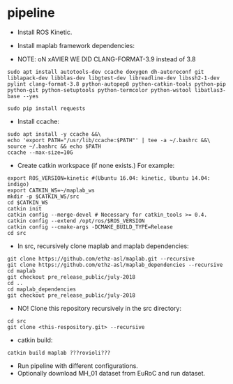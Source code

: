 # pipeline


- Install ROS Kinetic.
- Install maplab framework dependencies:

- NOTE: oN xAVIER WE DID CLANG-FORMAT-3.9 instead of 3.8
```
sudo apt install autotools-dev ccache doxygen dh-autoreconf git liblapack-dev libblas-dev libgtest-dev libreadline-dev libssh2-1-dev pylint clang-format-3.8 python-autopep8 python-catkin-tools python-pip python-git python-setuptools python-termcolor python-wstool libatlas3-base --yes

sudo pip install requests
```

- Install ccache:
```
sudo apt install -y ccache &&\
echo 'export PATH="/usr/lib/ccache:$PATH"' | tee -a ~/.bashrc &&\
source ~/.bashrc && echo $PATH
ccache --max-size=10G
```

- Create catkin workspace (if none exists.) For example:
```
export ROS_VERSION=kinetic #(Ubuntu 16.04: kinetic, Ubuntu 14.04: indigo)
export CATKIN_WS=~/maplab_ws
mkdir -p $CATKIN_WS/src
cd $CATKIN_WS
catkin init
catkin config --merge-devel # Necessary for catkin_tools >= 0.4.
catkin config --extend /opt/ros/$ROS_VERSION
catkin config --cmake-args -DCMAKE_BUILD_TYPE=Release
cd src
```

- In src, recursively clone maplab and maplab dependencies:
```
git clone https://github.com/ethz-asl/maplab.git --recursive
git clone https://github.com/ethz-asl/maplab_dependencies --recursive
cd maplab
git checkout pre_release_public/july-2018
cd ..
cd maplab_dependencies
git checkout pre_release_public/july-2018

```

- NO! Clone this repository recursively in the src directory:
```
cd src
git clone <this-respository.git> --recursive
```

- catkin build:
```
catkin build maplab ???rovioli???
```

- Run pipeline with different configurations.
- Optionally download MH_01 dataset from EuRoC and run dataset.
